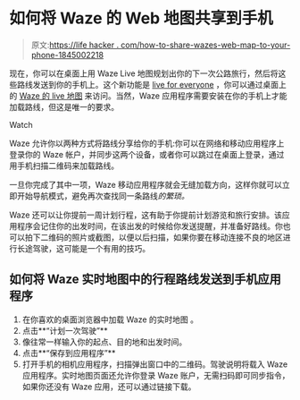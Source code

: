 # 如何将 Waze 的 Web 地图共享到手机

> 原文:[https://life hacker . com/how-to-share-wazes-web-map-to-your-phone-1845002218](https://lifehacker.com/how-to-share-wazes-web-map-to-your-phone-1845002218)

现在，你可以在桌面上用 Waze Live 地图规划出你的下一次公路旅行，然后将这些路线发送到你的手机上。这个新功能是 [live for everyone](https://medium.com/waze/new-feature-alert-you-can-now-save-your-drives-from-the-web-to-your-app-587f2406b652) ，你可以通过桌面上的 [Waze 的 live 地图](https://www.waze.com/livemap) 来访问。当然，Waze 应用程序需要安装在你的手机上才能加载路线，但这是唯一的要求。

Watch

Waze 允许你以两种方式将路线分享给你的手机:你可以在网络和移动应用程序上登录你的 Waze 帐户，并同步这两个设备，或者你可以跳过在桌面上登录，通过用手机扫描二维码来加载路线。

一旦你完成了其中一项，Waze 移动应用程序就会无缝加载方向，这样你就可以立即开始导航模式，避免再次查找同一条路线*的繁琐。*

Waze 还可以让你提前一周计划行程，这有助于你提前计划游览和旅行安排。该应用程序会记住你的出发时间，在该出发的时候给你发送提醒，并准备好路线。你也可以拍下二维码的照片或截图，以便以后扫描，如果你要在移动连接不良的地区进行长途驾驶，这可能是一个有用的技巧。

## 如何将 Waze 实时地图中的行程路线发送到手机应用程序

1.  在你喜欢的桌面浏览器中加载 Waze 的实时地图 。
2.  点击**“计划一次驾驶”**
3.  像往常一样输入你的起点、目的地和出发时间。
4.  点击**“保存到应用程序”**
5.  打开手机的相机应用程序，扫描弹出窗口中的二维码。驾驶说明将载入 Waze 应用程序。实时地图页面还允许你登录 Waze 账户，无需扫码即可同步指令，如果你还没有 Waze 应用，还可以通过链接下载。